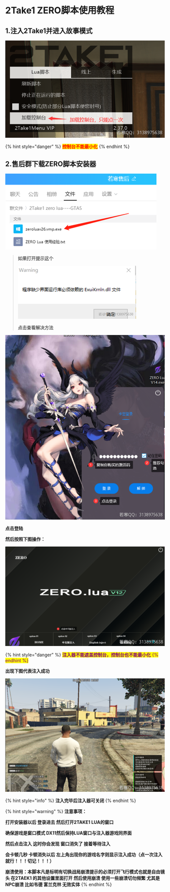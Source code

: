 # 2Take1 ZERO脚本使用教程

## **1.注入2Take1并进入故事模式**

![](<../../../../.gitbook/assets/image (14).png>)

{% hint style="danger" %}
<mark style="color:red;">**控制台不能最小化**</mark>
{% endhint %}

## **2.售后群下载ZERO脚本安装器**

![](<../../../../.gitbook/assets/image (43) (1) (1).png>)

> **如果打开提示这个**
>
> ****![](<../../../../.gitbook/assets/image (57) (1).png>)****
>
> **点击查看解决方法**

![](<../../../../.gitbook/assets/image (6).png>)

**点击登陆**

**然后按照下图操作：**

****![](<../../../../.gitbook/assets/image (22) (1) (1) (1) (1).png>)****

{% hint style="danger" %}
<mark style="color:red;"><mark style="color:purple;">**注入器不能遮盖控制台，控制台也不能最小化**<mark style="color:purple;"></mark>
{% endhint %}

**出现下图代表注入成功**

****![](<../../../../.gitbook/assets/image (13) (1).png>)****

{% hint style="info" %}
**注入完毕后注入器可关闭**
{% endhint %}

{% hint style="warning" %}
**注意事项：**

**打开安装器以后 登录进去 然后打开2TAKE1 LUA的窗口**

**确保游戏是窗口模式 DX11然后保持LUA窗口与注入器游戏同界面**

**然后点击注入 这时你会发现 窗口消失了 接着等待注入**

**会卡顿几秒 卡顿消失以后 左上角出现你的游戏名字则显示注入成功（点一次注入就行！！！切记！！！）**

**崩溃使用：本脚本凡是标明有切换战局崩溃提示的必须打开飞行模式也就是自由镜头 在2TAEK1 的其他设置里面打开 然后使用崩溃 使用一些崩溃切勿频繁 尤其是NPC崩溃 比如韦德 富兰克林 无效实体**
{% endhint %}
